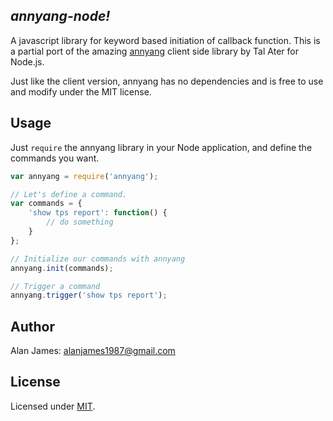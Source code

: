 *annyang-node!*
-----------------------------------------------

A javascript library for keyword based initiation of callback function.
This is a partial port of the amazing [annyang](https://github.com/TalAter/annyang) client side library by Tal Ater for Node.js.

Just like the client version, annyang has no dependencies and is free to use and modify under the MIT license.


Usage
-----
Just `require` the annyang library in your Node application, and define the commands you want.
````js
var annyang = require('annyang');

// Let's define a command.
var commands = {
	'show tps report': function() { 
		// do something 
	}
};

// Initialize our commands with annyang
annyang.init(commands);

// Trigger a command
annyang.trigger('show tps report');
````

Author
------
Alan James: [alanjames1987@gmail.com](mailto:alanjames1987@gmail.com)

License
-------
Licensed under [MIT](https://github.com/TalAter/annyang/blob/master/LICENSE).